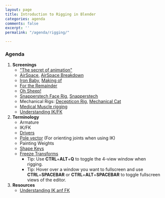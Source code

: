 ```yaml
---
layout: page
title: Introduction to Rigging in Blender
categories: agenda
comments: false
excerpt: ''
permalink: "/agenda/rigging/"

---
```

### Agenda

1. **Screenings**
   * ["The secret of animation"](https://vimeo.com/67501143)
   * [AirSpace](https://vimeo.com/80683467), [AirSpace Breakdown](https://vimeo.com/80642128)
   * [Iron Baby](https://vimeo.com/12125147), [Making of](http://www.strob.net/2011/02/06/mon-making-of-du-iron-baby/)
   * [For the Remainder](https://vimeo.com/36818561)
   * [Oh Sheep!](https://www.youtube.com/watch?v=sY5MmhLQBng)
   * [Snapperstech Face Rig](https://www.youtube.com/watch?v=z86YsS-pVsQ), [Snapperstech](http://snapperstech.com/)
   * Mechanical Rigs: [Decepticon Rig](https://vimeo.com/151246391), [Mechanical Cat](https://vimeo.com/51740519)
   * [Medical Muscle rigging](https://www.youtube.com/watch?v=VqC52ZxYDi4)
   * [Understanding IK/FK](https://www.youtube.com/watch?v=1-5ZR45y9RM)
2. **Terminology**
   * Armature
   * IK/FK
   * [Drivers](https://www.youtube.com/watch?v=57VGk_7I69M)
   * [Pole vector](https://lesterbanks.com/2013/11/blender-creating-ik-pole-vectors-without-breaking-the-bind-pose/) (For orienting joints when using IK)
   * Painting Weights
   * [Shape Keys](https://www.youtube.com/watch?v=YDu6y_2jFg0)
   * [Freeze Transforms](https://www.youtube.com/watch?v=VL03dwlI10U)
     * Tip: Use **CTRL**+**ALT**+**Q** to toggle the 4-view window when rigging.
     * Tip: Hover over a window you want to fullscreen and use **CTRL**+**SPACEBAR** or **CTRL**+**ALT**+**SPACEBAR** to toggle fullscreen views of the editor.
3. **Resources**
   * [Understanding IK anf FK](https://www.youtube.com/watch?v=6gmKakLsiec)